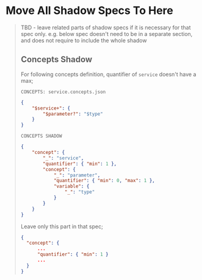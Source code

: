 # Move All Shadow Specs To Here

> TBD - leave related parts of shadow specs if it is necessary for that
> spec only. e.g. below spec doesn't need to be in a separate section, and does
> not require to include the whole shadow
>
> ## Concepts Shadow
>
> For following concepts definition, quantifier of `service` doesn't have a max;
>
> `CONCEPTS: service.concepts.json`
>
> ```json
> {
>     "$service+": {
>         "$parameter?": "$type"
>     }
> }
> ```
>
> `CONCEPTS SHADOW`
>
> ```json
> {
>     "concept": {
>         "_": "service", 
>         "quantifier": { "min": 1 },
>         "concept": {
>             "_": "parameter",
>             "quantifier": { "min": 0, "max": 1 },
>             "variable": {
>                 "_": "type"
>             }
>         }
>     }
> }
> ```
>
> Leave only this part in that spec;
>
> ```json
> {
>   "concept": {
>       ...
>       "quantifier": { "min": 1 }
>       ...
>   }
> }
>
